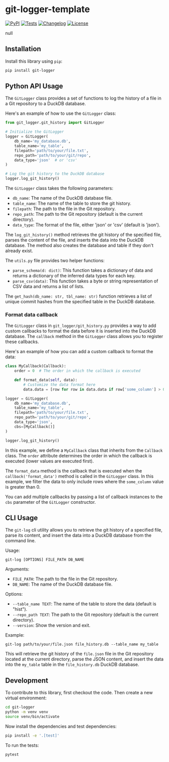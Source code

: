 # git-logger-template

[![PyPI](https://img.shields.io/pypi/v/git-logger-template.svg)](https://pypi.org/project/git-logger-template/)
[![Tests](https://github.com/LVG77/git-logger-template/actions/workflows/test.yml/badge.svg)](https://github.com/LVG77/git-logger-template/actions/workflows/test.yml)
[![Changelog](https://img.shields.io/github/v/release/LVG77/git-logger-template?include_prereleases&label=changelog)](https://github.com/LVG77/git-logger-template/releases)
[![License](https://img.shields.io/badge/license-Apache%202.0-blue.svg)](https://github.com/LVG77/git-logger-template/blob/main/LICENSE)

null

## Installation

Install this library using `pip`:
```bash
pip install git-logger
```
## Python API Usage

The `GitLogger` class provides a set of functions to log the history of a file in a Git repository to a DuckDB database.

Here's an example of how to use the `GitLogger` class:

```python
from git_logger.git_history import GitLogger

# Initialize the GitLogger
logger = GitLogger(
    db_name='my_database.db',
    table_name='my_table',
    filepath='path/to/your/file.txt',
    repo_path='path/to/your/git/repo',
    data_type='json'  # or 'csv'
)

# Log the git history to the DuckDB database
logger.log_git_history()
```

The `GitLogger` class takes the following parameters:

- `db_name`: The name of the DuckDB database file.
- `table_name`: The name of the table to store the git history.
- `filepath`: The path to the file in the Git repository.
- `repo_path`: The path to the Git repository (default is the current directory).
- `data_type`: The format of the file, either 'json' or 'csv' (default is 'json').

The `log_git_history()` method retrieves the git history of the specified file, parses the content of the file, and inserts the data into the DuckDB database. The method also creates the database and table if they don't already exist.

The `utils.py` file provides two helper functions:

- `parse_schema(d: dict)`: This function takes a dictionary of data and returns a dictionary of the inferred data types for each key.
- `parse_csv(data)`: This function takes a byte or string representation of CSV data and returns a list of lists.

The `get_hash(db_name: str, tbl_name: str)` function retrieves a list of unique commit hashes from the specified table in the DuckDB database.


### Format data callback

The `GitLogger` class in `git_logger/git_history.py` provides a way to add custom callbacks to format the data before it is inserted into the DuckDB database. The `callback` method in the `GitLogger` class allows you to register these callbacks.

Here's an example of how you can add a custom callback to format the data:

```python
class MyCallback(Callback):
    order = 0  # The order in which the callback is executed

    def format_data(self, data):
        # Customize the data format here
        data.data = [row for row in data.data if row['some_column'] > 0]

logger = GitLogger(
    db_name='my_database.db',
    table_name='my_table',
    filepath='path/to/your/file.txt',
    repo_path='path/to/your/git/repo',
    data_type='json',
    cbs=[MyCallback()]
)

logger.log_git_history()
```

In this example, we define a `MyCallback` class that inherits from the `Callback` class. The `order` attribute determines the order in which the callback is executed (lower values are executed first).

The `format_data` method is the callback that is executed when the `callback('format_data')` method is called in the `GitLogger` class. In this example, we filter the data to only include rows where the `some_column` value is greater than 0.

You can add multiple callbacks by passing a list of callback instances to the `cbs` parameter of the `GitLogger` constructor.


## CLI Usage

The `git-log` cli utility allows you to retrieve the git history of a specified file, parse its content, and insert the data into a DuckDB database from the command line.

Usage:
```
git-log [OPTIONS] FILE_PATH DB_NAME
```

Arguments:
- `FILE_PATH`: The path to the file in the Git repository.
- `DB_NAME`: The name of the DuckDB database file.

Options:
- `--table_name TEXT`: The name of the table to store the data (default is "hist").
- `--repo_path TEXT`: The path to the Git repository (default is the current directory).
- `--version`: Show the version and exit.

Example:
```
git-log path/to/your/file.json file_history.db --table_name my_table
```

This will retrieve the git history of the `file.json` file in the Git repository located at the current directory, parse the JSON content, and insert the data into the `my_table` table in the `file_history.db` DuckDB database.

## Development

To contribute to this library, first checkout the code. Then create a new virtual environment:
```bash
cd git-logger
python -m venv venv
source venv/bin/activate
```
Now install the dependencies and test dependencies:
```bash
pip install -e '.[test]'
```
To run the tests:
```bash
pytest
```
